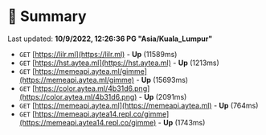 # 📖 Summary
Last updated: **10/9/2022, 12:26:36 PG "Asia/Kuala_Lumpur"**

- `GET` [https://lilr.ml](https://lilr.ml) - **Up** (11589ms)
- `GET` [https://hst.aytea.ml](https://hst.aytea.ml) - **Up** (1213ms)
- `GET` [https://memeapi.aytea.ml/gimme](https://memeapi.aytea.ml/gimme) - **Up** (15693ms)
- `GET` [https://color.aytea.ml/4b31d6.png](https://color.aytea.ml/4b31d6.png) - **Up** (2091ms)
- `GET` [https://memeapi.aytea.ml](https://memeapi.aytea.ml) - **Up** (764ms)
- `GET` [https://memeapi.aytea14.repl.co/gimme](https://memeapi.aytea14.repl.co/gimme) - **Up** (1743ms)
